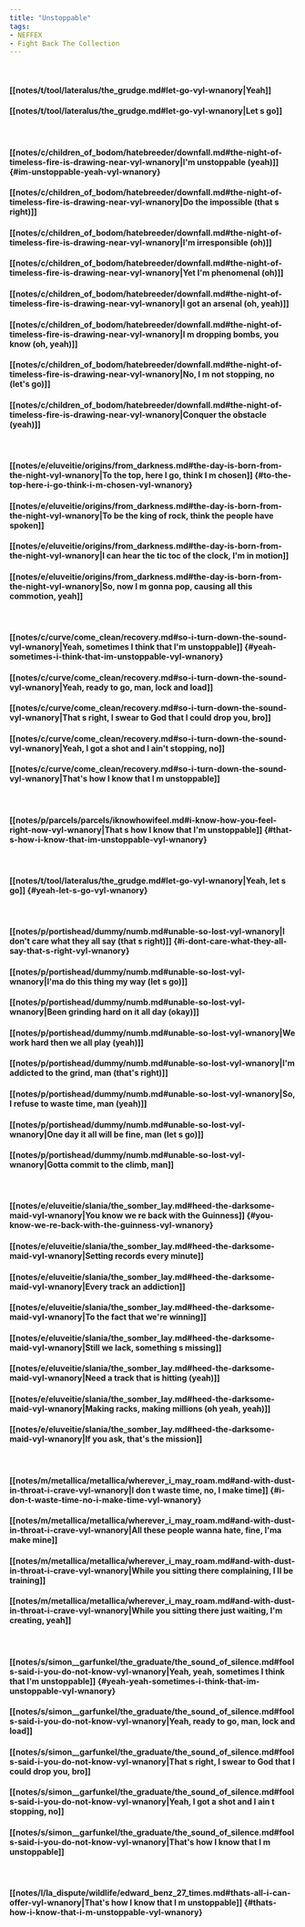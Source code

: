 ```yaml
---
title: "Unstoppable"
tags:
- NEFFEX
- Fight Back The Collection
---
```

&nbsp;
#### [[notes/t/tool/lateralus/the_grudge.md#let-go-vyl-wnanory|Yeah]]
#### [[notes/t/tool/lateralus/the_grudge.md#let-go-vyl-wnanory|Let s go]]
&nbsp;
#### [[notes/c/children_of_bodom/hatebreeder/downfall.md#the-night-of-timeless-fire-is-drawing-near-vyl-wnanory|I'm unstoppable (yeah)]] {#im-unstoppable-yeah-vyl-wnanory}
#### [[notes/c/children_of_bodom/hatebreeder/downfall.md#the-night-of-timeless-fire-is-drawing-near-vyl-wnanory|Do the impossible (that s right)]]
#### [[notes/c/children_of_bodom/hatebreeder/downfall.md#the-night-of-timeless-fire-is-drawing-near-vyl-wnanory|I'm irresponsible (oh)]]
#### [[notes/c/children_of_bodom/hatebreeder/downfall.md#the-night-of-timeless-fire-is-drawing-near-vyl-wnanory|Yet I'm phenomenal (oh)]]
#### [[notes/c/children_of_bodom/hatebreeder/downfall.md#the-night-of-timeless-fire-is-drawing-near-vyl-wnanory|I got an arsenal (oh, yeah)]]
#### [[notes/c/children_of_bodom/hatebreeder/downfall.md#the-night-of-timeless-fire-is-drawing-near-vyl-wnanory|I m dropping bombs, you know (oh, yeah)]]
#### [[notes/c/children_of_bodom/hatebreeder/downfall.md#the-night-of-timeless-fire-is-drawing-near-vyl-wnanory|No, I m not stopping, no (let's go)]]
#### [[notes/c/children_of_bodom/hatebreeder/downfall.md#the-night-of-timeless-fire-is-drawing-near-vyl-wnanory|Conquer the obstacle (yeah)]]
&nbsp;
#### [[notes/e/eluveitie/origins/from_darkness.md#the-day-is-born-from-the-night-vyl-wnanory|To the top, here I go, think I m chosen]] {#to-the-top-here-i-go-think-i-m-chosen-vyl-wnanory}
#### [[notes/e/eluveitie/origins/from_darkness.md#the-day-is-born-from-the-night-vyl-wnanory|To be the king of rock, think the people have spoken]]
#### [[notes/e/eluveitie/origins/from_darkness.md#the-day-is-born-from-the-night-vyl-wnanory|I can hear the tic toc of the clock, I'm in motion]]
#### [[notes/e/eluveitie/origins/from_darkness.md#the-day-is-born-from-the-night-vyl-wnanory|So, now I m gonna pop, causing all this commotion, yeah]]
&nbsp;
#### [[notes/c/curve/come_clean/recovery.md#so-i-turn-down-the-sound-vyl-wnanory|Yeah, sometimes I think that I'm unstoppable]] {#yeah-sometimes-i-think-that-im-unstoppable-vyl-wnanory}
#### [[notes/c/curve/come_clean/recovery.md#so-i-turn-down-the-sound-vyl-wnanory|Yeah, ready to go, man, lock and load]]
#### [[notes/c/curve/come_clean/recovery.md#so-i-turn-down-the-sound-vyl-wnanory|That s right, I swear to God that I could drop you, bro]]
#### [[notes/c/curve/come_clean/recovery.md#so-i-turn-down-the-sound-vyl-wnanory|Yeah, I got a shot and I ain't stopping, no]]
#### [[notes/c/curve/come_clean/recovery.md#so-i-turn-down-the-sound-vyl-wnanory|That's how I know that I m unstoppable]]
&nbsp;
#### [[notes/p/parcels/parcels/iknowhowifeel.md#i-know-how-you-feel-right-now-vyl-wnanory|That s how I know that I'm unstoppable]] {#that-s-how-i-know-that-im-unstoppable-vyl-wnanory}
&nbsp;
#### [[notes/t/tool/lateralus/the_grudge.md#let-go-vyl-wnanory|Yeah, let s go]] {#yeah-let-s-go-vyl-wnanory}
&nbsp;
#### [[notes/p/portishead/dummy/numb.md#unable-so-lost-vyl-wnanory|I don't care what they all say (that s right)]] {#i-dont-care-what-they-all-say-that-s-right-vyl-wnanory}
#### [[notes/p/portishead/dummy/numb.md#unable-so-lost-vyl-wnanory|I'ma do this thing my way (let s go)]]
#### [[notes/p/portishead/dummy/numb.md#unable-so-lost-vyl-wnanory|Been grinding hard on it all day (okay)]]
#### [[notes/p/portishead/dummy/numb.md#unable-so-lost-vyl-wnanory|We work hard then we all play (yeah)]]
#### [[notes/p/portishead/dummy/numb.md#unable-so-lost-vyl-wnanory|I'm addicted to the grind, man (that's right)]]
#### [[notes/p/portishead/dummy/numb.md#unable-so-lost-vyl-wnanory|So, I refuse to waste time, man (yeah)]]
#### [[notes/p/portishead/dummy/numb.md#unable-so-lost-vyl-wnanory|One day it all will be fine, man (let s go)]]
#### [[notes/p/portishead/dummy/numb.md#unable-so-lost-vyl-wnanory|Gotta commit to the climb, man]]
&nbsp;
#### [[notes/e/eluveitie/slania/the_somber_lay.md#heed-the-darksome-maid-vyl-wnanory|You know we re back with the Guinness]] {#you-know-we-re-back-with-the-guinness-vyl-wnanory}
#### [[notes/e/eluveitie/slania/the_somber_lay.md#heed-the-darksome-maid-vyl-wnanory|Setting records every minute]]
#### [[notes/e/eluveitie/slania/the_somber_lay.md#heed-the-darksome-maid-vyl-wnanory|Every track an addiction]]
#### [[notes/e/eluveitie/slania/the_somber_lay.md#heed-the-darksome-maid-vyl-wnanory|To the fact that we're winning]]
#### [[notes/e/eluveitie/slania/the_somber_lay.md#heed-the-darksome-maid-vyl-wnanory|Still we lack, something s missing]]
#### [[notes/e/eluveitie/slania/the_somber_lay.md#heed-the-darksome-maid-vyl-wnanory|Need a track that is hitting (yeah)]]
#### [[notes/e/eluveitie/slania/the_somber_lay.md#heed-the-darksome-maid-vyl-wnanory|Making racks, making millions (oh yeah, yeah)]]
#### [[notes/e/eluveitie/slania/the_somber_lay.md#heed-the-darksome-maid-vyl-wnanory|If you ask, that's the mission]]
&nbsp;
#### [[notes/m/metallica/metallica/wherever_i_may_roam.md#and-with-dust-in-throat-i-crave-vyl-wnanory|I don t waste time, no, I make time]] {#i-don-t-waste-time-no-i-make-time-vyl-wnanory}
#### [[notes/m/metallica/metallica/wherever_i_may_roam.md#and-with-dust-in-throat-i-crave-vyl-wnanory|All these people wanna hate, fine, I'ma make mine]]
#### [[notes/m/metallica/metallica/wherever_i_may_roam.md#and-with-dust-in-throat-i-crave-vyl-wnanory|While you sitting there complaining, I ll be training]]
#### [[notes/m/metallica/metallica/wherever_i_may_roam.md#and-with-dust-in-throat-i-crave-vyl-wnanory|While you sitting there just waiting, I'm creating, yeah]]
&nbsp;
#### [[notes/s/simon__garfunkel/the_graduate/the_sound_of_silence.md#fools-said-i-you-do-not-know-vyl-wnanory|Yeah, yeah, sometimes I think that I'm unstoppable]] {#yeah-yeah-sometimes-i-think-that-im-unstoppable-vyl-wnanory}
#### [[notes/s/simon__garfunkel/the_graduate/the_sound_of_silence.md#fools-said-i-you-do-not-know-vyl-wnanory|Yeah, ready to go, man, lock and load]]
#### [[notes/s/simon__garfunkel/the_graduate/the_sound_of_silence.md#fools-said-i-you-do-not-know-vyl-wnanory|That s right, I swear to God that I could drop you, bro]]
#### [[notes/s/simon__garfunkel/the_graduate/the_sound_of_silence.md#fools-said-i-you-do-not-know-vyl-wnanory|Yeah, I got a shot and I ain t stopping, no]]
#### [[notes/s/simon__garfunkel/the_graduate/the_sound_of_silence.md#fools-said-i-you-do-not-know-vyl-wnanory|That's how I know that I m unstoppable]]
&nbsp;
#### [[notes/l/la_dispute/wildlife/edward_benz_27_times.md#thats-all-i-can-offer-vyl-wnanory|That's how I know that I m unstoppable]] {#thats-how-i-know-that-i-m-unstoppable-vyl-wnanory}
